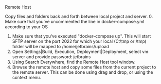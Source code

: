 Remote Host

Copy files and folders back and forth between local project and server.
0. Make sure that you've uncommented the line in docker-compose.yml according to your OS
1. Make sure that you've executed "docker-compose up".
This will start SFTP server on the port 2022 for which your local (C:\tmp or /tmp) folder will be mapped to /home/jetbrains/upload
2. Open Settings|Build, Execution, Deployment|Deployment, select vm server and provide password: jetbrains
3. Using Search Everywhere, find the Remote Host tool window.
4. Browse the remote host and copy some files from the current project to the remote server.
   This can be done using drag and drop, or using the context menu.
